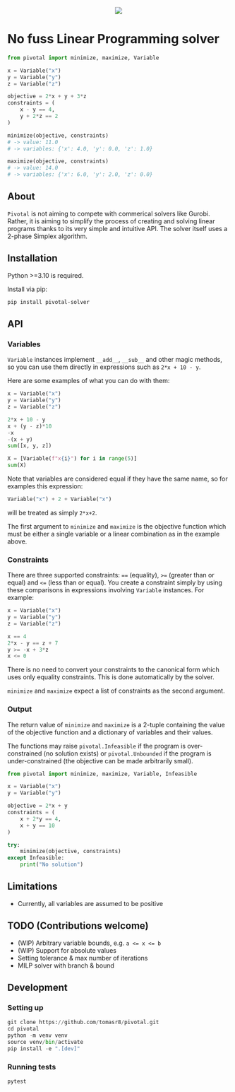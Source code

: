<p align="center">
    <img src="https://raw.githubusercontent.com/tomasr8/pivotal/master/logo.svg">
</p>

# No fuss Linear Programming solver

```python
from pivotal import minimize, maximize, Variable

x = Variable("x")
y = Variable("y")
z = Variable("z")

objective = 2*x + y + 3*z
constraints = (
    x - y == 4,
    y + 2*z == 2
)

minimize(objective, constraints)
# -> value: 11.0
# -> variables: {'x': 4.0, 'y': 0.0, 'z': 1.0}

maximize(objective, constraints)
# -> value: 14.0
# -> variables: {'x': 6.0, 'y': 2.0, 'z': 0.0}
```

## About

`Pivotal` is not aiming to compete with commerical solvers like Gurobi. Rather, it is aiming to simplify the process of creating and solving linear programs thanks to its very simple and intuitive API. The solver itself uses a 2-phase Simplex algorithm.

## Installation

Python >=3.10 is required.

Install via pip:

```bash
pip install pivotal-solver
```

## API

### Variables

`Variable` instances implement `__add__`, `__sub__` and other magic methods, so you can use them directly in expressions such as `2*x + 10 - y`.

Here are some examples of what you can do with them:

```python
x = Variable("x")
y = Variable("y")
z = Variable("z")

2*x + 10 - y
x + (y - z)*10
-x
-(x + y)
sum([x, y, z])

X = [Variable(f"x{i}") for i in range(5)]
sum(X)
```

Note that variables are considered equal if they have the same name, so
for examples this expression:

```python
Variable("x") + 2 + Variable("x")
```

will be treated as simply `2*x+2`.

The first argument to `minimize` and `maximize` is the objective function which must be either a single variable or a linear combination as in the example above.

### Constraints

There are three supported constraints: `==` (equality), `>=` (greater than or equal) and `<=` (less than or equal). You create a constraint simply by using these comparisons in expressions involving `Variable` instances. For example:

```python
x = Variable("x")
y = Variable("y")
z = Variable("z")

x == 4
2*x - y == z + 7
y >= -x + 3*z
x <= 0
```

There is no need to convert your constraints to the canonical form which uses only equality constraints. This is done automatically by the solver.

`minimize` and `maximize` expect a list of constraints as the second argument.

### Output

The return value of `minimize` and `maximize` is a 2-tuple containing the value of the objective function and a dictionary of variables and their values.

The functions may raise `pivotal.Infeasible` if the program is over-constrained (no solution exists) or `pivotal.Unbounded` if the program is under-constrained (the objective can be made arbitrarily small).

```python
from pivotal import minimize, maximize, Variable, Infeasible

x = Variable("x")
y = Variable("y")

objective = 2*x + y
constraints = (
    x + 2*y == 4,
    x + y == 10
)

try:
    minimize(objective, constraints)
except Infeasible:
    print("No solution")
```

## Limitations

- Currently, all variables are assumed to be positive

## TODO (Contributions welcome)

- (WIP) Arbitrary variable bounds, e.g. `a <= x <= b`
- (WIP) Support for absolute values
- Setting tolerance & max number of iterations
- MILP solver with branch & bound


## Development

### Setting up

```python
git clone https://github.com/tomasr8/pivotal.git
cd pivotal
python -m venv venv
source venv/bin/activate
pip install -e ".[dev]"
```

### Running tests

```python
pytest
```